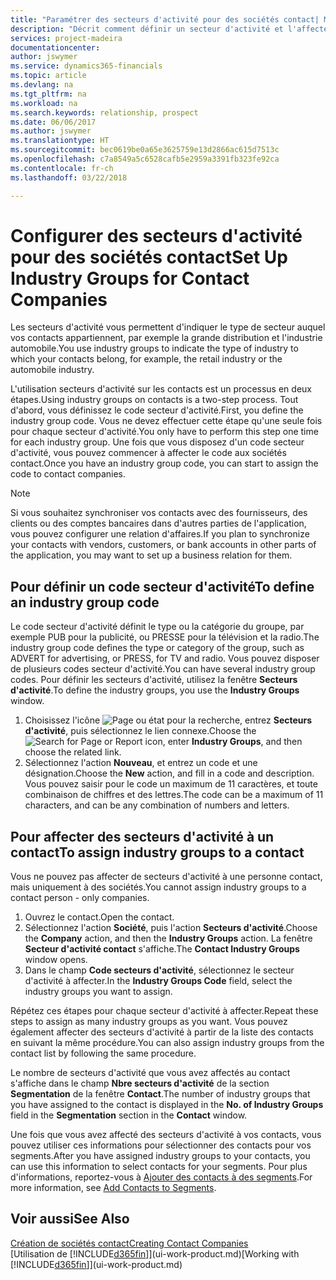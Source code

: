 ```yaml
---
title: "Paramétrer des secteurs d'activité pour des sociétés contact| Microsoft Docs"
description: "Décrit comment définir un secteur d'activité et l'affecter à une société contact, par exemple, le marché de détail ou l'industrie automobile."
services: project-madeira
documentationcenter: 
author: jswymer
ms.service: dynamics365-financials
ms.topic: article
ms.devlang: na
ms.tgt_pltfrm: na
ms.workload: na
ms.search.keywords: relationship, prospect
ms.date: 06/06/2017
ms.author: jswymer
ms.translationtype: HT
ms.sourcegitcommit: bec0619be0a65e3625759e13d2866ac615d7513c
ms.openlocfilehash: c7a8549a5c6528cafb5e2959a3391fb323fe92ca
ms.contentlocale: fr-ch
ms.lasthandoff: 03/22/2018

---
```

# <a name="set-up-industry-groups-for-contact-companies"></a><span data-ttu-id="117d3-103">Configurer des secteurs d'activité pour des sociétés contact</span><span class="sxs-lookup"><span data-stu-id="117d3-103">Set Up Industry Groups for Contact Companies</span></span>
<span data-ttu-id="117d3-104">Les secteurs d'activité vous permettent d'indiquer le type de secteur auquel vos contacts appartiennent, par exemple la grande distribution et l'industrie automobile.</span><span class="sxs-lookup"><span data-stu-id="117d3-104">You use industry groups to indicate the type of industry to which your contacts belong, for example, the retail industry or the automobile industry.</span></span>

<span data-ttu-id="117d3-105">L'utilisation secteurs d'activité sur les contacts est un processus en deux étapes.</span><span class="sxs-lookup"><span data-stu-id="117d3-105">Using industry groups on contacts is a two-step process.</span></span> <span data-ttu-id="117d3-106">Tout d'abord, vous définissez le code secteur d'activité.</span><span class="sxs-lookup"><span data-stu-id="117d3-106">First, you define the industry group code.</span></span> <span data-ttu-id="117d3-107">Vous ne devez effectuer cette étape qu'une seule fois pour chaque secteur d'activité.</span><span class="sxs-lookup"><span data-stu-id="117d3-107">You only have to perform this step one time for each industry group.</span></span> <span data-ttu-id="117d3-108">Une fois que vous disposez d'un code secteur d'activité, vous pouvez commencer à affecter le code aux sociétés contact.</span><span class="sxs-lookup"><span data-stu-id="117d3-108">Once you have an industry group code, you can start to assign the code to contact companies.</span></span>

> [!NOTE]  
>   <span data-ttu-id="117d3-109">Si vous souhaitez synchroniser vos contacts avec des fournisseurs, des clients ou des comptes bancaires dans d'autres parties de l'application, vous pouvez configurer une relation d'affaires.</span><span class="sxs-lookup"><span data-stu-id="117d3-109">If you plan to synchronize your contacts with vendors, customers, or bank accounts in other parts of the application, you may want to set up a business relation for them.</span></span>

## <a name="to-define-an-industry-group-code"></a><span data-ttu-id="117d3-110">Pour définir un code secteur d'activité</span><span class="sxs-lookup"><span data-stu-id="117d3-110">To define an industry group code</span></span>
<span data-ttu-id="117d3-111">Le code secteur d'activité définit le type ou la catégorie du groupe, par exemple PUB pour la publicité, ou PRESSE pour la télévision et la radio.</span><span class="sxs-lookup"><span data-stu-id="117d3-111">The industry group code defines the type or category of the group, such as ADVERT for advertising, or PRESS, for TV and radio.</span></span> <span data-ttu-id="117d3-112">Vous pouvez disposer de plusieurs codes secteur d'activité.</span><span class="sxs-lookup"><span data-stu-id="117d3-112">You can have several industry group codes.</span></span> <span data-ttu-id="117d3-113">Pour définir les secteurs d'activité, utilisez la fenêtre **Secteurs d'activité**.</span><span class="sxs-lookup"><span data-stu-id="117d3-113">To define the industry groups, you use the **Industry Groups** window.</span></span>

1. <span data-ttu-id="117d3-114">Choisissez l'icône ![Page ou état pour la recherche](media/ui-search/search_small.png "Page ou état pour la recherche"), entrez **Secteurs d'activité**, puis sélectionnez le lien connexe.</span><span class="sxs-lookup"><span data-stu-id="117d3-114">Choose the ![Search for Page or Report](media/ui-search/search_small.png "Search for Page or Report icon") icon, enter **Industry Groups**, and then choose the related link.</span></span>
2. <span data-ttu-id="117d3-115">Sélectionnez l'action **Nouveau**, et entrez un code et une désignation.</span><span class="sxs-lookup"><span data-stu-id="117d3-115">Choose the **New** action, and fill in a code and description.</span></span> <span data-ttu-id="117d3-116">Vous pouvez saisir pour le code un maximum de 11 caractères, et toute combinaison de chiffres et des lettres.</span><span class="sxs-lookup"><span data-stu-id="117d3-116">The code can be a maximum of 11 characters, and can be any combination of numbers and letters.</span></span>

## <a name="AssignIndustryGroupContact"></a> <span data-ttu-id="117d3-117">Pour affecter des secteurs d'activité à un contact</span><span class="sxs-lookup"><span data-stu-id="117d3-117">To assign industry groups to a contact</span></span>
<span data-ttu-id="117d3-118">Vous ne pouvez pas affecter de secteurs d'activité à une personne contact, mais uniquement à des sociétés.</span><span class="sxs-lookup"><span data-stu-id="117d3-118">You cannot assign industry groups to a contact person - only companies.</span></span>

1. <span data-ttu-id="117d3-119">Ouvrez le contact.</span><span class="sxs-lookup"><span data-stu-id="117d3-119">Open the contact.</span></span>
2. <span data-ttu-id="117d3-120">Sélectionnez l'action **Société**, puis l'action **Secteurs d'activité**.</span><span class="sxs-lookup"><span data-stu-id="117d3-120">Choose the **Company** action, and then the **Industry Groups** action.</span></span> <span data-ttu-id="117d3-121">La fenêtre **Secteur d'activité contact** s'affiche.</span><span class="sxs-lookup"><span data-stu-id="117d3-121">The **Contact Industry Groups** window opens.</span></span>
3. <span data-ttu-id="117d3-122">Dans le champ **Code secteurs d'activité**, sélectionnez le secteur d'activité à affecter.</span><span class="sxs-lookup"><span data-stu-id="117d3-122">In the **Industry Groups Code** field, select the industry groups you want to assign.</span></span>

<span data-ttu-id="117d3-123">Répétez ces étapes pour chaque secteur d'activité à affecter.</span><span class="sxs-lookup"><span data-stu-id="117d3-123">Repeat these steps to assign as many industry groups as you want.</span></span> <span data-ttu-id="117d3-124">Vous pouvez également affecter des secteurs d'activité à partir de la liste des contacts en suivant la même procédure.</span><span class="sxs-lookup"><span data-stu-id="117d3-124">You can also assign industry groups from the contact list by following the same procedure.</span></span>

<span data-ttu-id="117d3-125">Le nombre de secteurs d'activité que vous avez affectés au contact s'affiche dans le champ **Nbre secteurs d'activité** de la section **Segmentation** de la fenêtre **Contact**.</span><span class="sxs-lookup"><span data-stu-id="117d3-125">The number of industry groups that you have assigned to the contact is displayed in the **No. of Industry Groups** field in the **Segmentation** section in the **Contact** window.</span></span>

<span data-ttu-id="117d3-126">Une fois que vous avez affecté des secteurs d'activité à vos contacts, vous pouvez utiliser ces informations pour sélectionner des contacts pour vos segments.</span><span class="sxs-lookup"><span data-stu-id="117d3-126">After you have assigned industry groups to your contacts, you can use this information to select contacts for your segments.</span></span> <span data-ttu-id="117d3-127">Pour plus d'informations, reportez-vous à [Ajouter des contacts à des segments](marketing-add-contact-segment.md).</span><span class="sxs-lookup"><span data-stu-id="117d3-127">For more information, see [Add Contacts to Segments](marketing-add-contact-segment.md).</span></span>

## <a name="see-also"></a><span data-ttu-id="117d3-128">Voir aussi</span><span class="sxs-lookup"><span data-stu-id="117d3-128">See Also</span></span>
[<span data-ttu-id="117d3-129">Création de sociétés contact</span><span class="sxs-lookup"><span data-stu-id="117d3-129">Creating Contact Companies</span></span>](marketing-create-contact-companies.md)  
<span data-ttu-id="117d3-130">[Utilisation de [!INCLUDE[d365fin](includes/d365fin_md.md)]](ui-work-product.md)</span><span class="sxs-lookup"><span data-stu-id="117d3-130">[Working with [!INCLUDE[d365fin](includes/d365fin_md.md)]](ui-work-product.md)</span></span>

